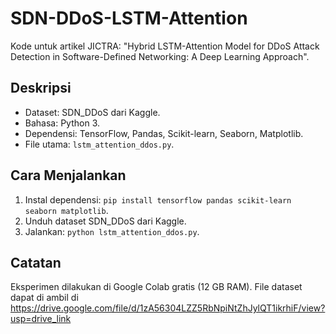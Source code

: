 # SDN-DDoS-LSTM-Attention
Kode untuk artikel JICTRA: "Hybrid LSTM-Attention Model for DDoS Attack Detection in Software-Defined Networking: A Deep Learning Approach".

## Deskripsi
- Dataset: SDN_DDoS dari Kaggle.
- Bahasa: Python 3.
- Dependensi: TensorFlow, Pandas, Scikit-learn, Seaborn, Matplotlib.
- File utama: `lstm_attention_ddos.py`.

## Cara Menjalankan
1. Instal dependensi: `pip install tensorflow pandas scikit-learn seaborn matplotlib`.
2. Unduh dataset SDN_DDoS dari Kaggle.
3. Jalankan: `python lstm_attention_ddos.py`.

## Catatan
Eksperimen dilakukan di Google Colab gratis (12 GB RAM).
File dataset dapat di ambil di https://drive.google.com/file/d/1zA56304LZZ5RbNpiNtZhJylQT1ikrhiF/view?usp=drive_link
